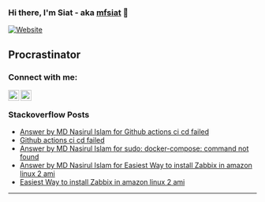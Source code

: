 ### Hi there, I'm Siat - aka [mfsiat][website] 👋

[![Website](https://img.shields.io/website?label=mfsiat.github.io&style=for-the-badge&url=https%3A%2F%2Fcodestackr.com)](https://mfsiat.github.io/)

## Procrastinator

### Connect with me:

[<img align="left" alt="nasirul-islam-4708ab153 | LinkedIn" width="22px" src="https://cdn.jsdelivr.net/npm/simple-icons@v3/icons/linkedin.svg" />][linkedin]
[<img align="left" alt="siatislam | Twitter" width="22px" src="https://cdn.jsdelivr.net/npm/simple-icons@v3/icons/twitter.svg" />][twitter]

<br />

<!-- ### Platform:

![](aws.svg) -->

### Stackoverflow Posts

<!-- BLOG-POST-LIST:START -->
- [Answer by MD Nasirul Islam for Github actions ci cd failed](https://stackoverflow.com/questions/69241780/github-actions-ci-cd-failed/69241956#69241956)
- [Github actions ci cd failed](https://stackoverflow.com/questions/69241780/github-actions-ci-cd-failed)
- [Answer by MD Nasirul Islam for sudo: docker-compose: command not found](https://stackoverflow.com/questions/38775954/sudo-docker-compose-command-not-found/69078658#69078658)
- [Answer by MD Nasirul Islam for Easiest Way to install Zabbix in amazon linux 2 ami](https://stackoverflow.com/questions/68901775/easiest-way-to-install-zabbix-in-amazon-linux-2-ami/68924169#68924169)
- [Easiest Way to install Zabbix in amazon linux 2 ami](https://stackoverflow.com/questions/68901775/easiest-way-to-install-zabbix-in-amazon-linux-2-ami)
<!-- BLOG-POST-LIST:END -->

---

[website]: https://mfsiat.github.io/
[twitter]: https://twitter.com/siatislam
[linkedin]: https://linkedin.com/in/nasirul-islam-4708ab153
